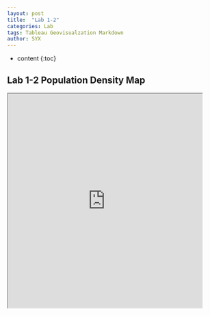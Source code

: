 ```yaml
---
layout: post
title:  "Lab 1-2"
categories: Lab
tags: Tableau Geovisualzation Markdown
author: SYX
---
```


* content
{:toc}



## Lab 1-2 Population Density Map
<iframe src="https://public.tableau.com/views/lab1-2-1/2?:showVizHome=no&:embed=true" width="90%" height="500"></iframe>
